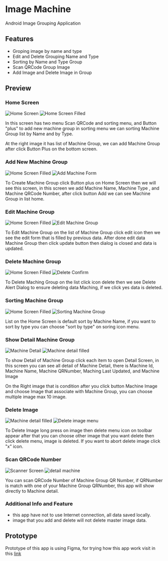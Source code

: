# Image Machine
Android Image Grouping Application

## Features
- Groping image by name and type
- Edit and Delete Grouping Name and Type
- Sorting by Name and Type Group
- Scan QRCode Group Image
- Add Image and Delete Image in Group

## Preview
### Home Screen
![Home Screen](/assets/Home_EmptyList.png)  ![Home Screen Filled](/assets/Home_filled_list.png)

In this screen has two menu Scan QRCode and sorting menu, and Button "plus" to add new machine group
in sorting menu we can sorting Machine Group list by Name and by Type.

At the right image it has list of Machine Group, we can add Machine Group after click Button Plus on the bottom screen.

### Add New Machine Group
![Home Screen Filled](/assets/Home_filled_list.png)  ![Add Machine Form](/assets/Add_machine_form.png)

To Create Machine Group click Button plus on Home Screen then we will see this screen, in this screen we add Machine Name, Machine Type , and Machine QRCode Number, after click button Add we can see Machine Group in list home.

### Edit Machine Group
![Home Screen Filled](/assets/Home_filled_list.png)  ![Edit Machine Group](/assets/Home_edit_list_form.png)

To Edit Machine Group on the list of Machine Group click edit icon then we see the edit form that is filled by previous data.
After done edit data Machine Group then click update button then dialog is closed and data is updated.

### Delete Machine Group
![Home Screen Filled](/assets/Home_filled_list.png)  ![Delete Confirm](/assets/Home_delete_item_confirm.png)

To Delete Maching Group on the list click icon delete then we see Delete Alert Dialog to ensure deleting data Maching, if we click yes data is deleted.

### Sorting Machine Group
![Home Screen Filled](/assets/Home_filled_list.png)  ![Sorting Machine Group](/assets/Home_sorting_menu.png)

List on the Home Screen is default sort by Machine Name, if you want to sort by type you can choose "sort by type" on soring icon menu. 

### Show Detail Machine Group
![Machine Detail](/assets/machine_detail.png)  ![Machine detail filled](/assets/Machine_image_after_pickimage.png)

To show Detail of Machine Group click each item to open Detail Screen, in this screen you can see all detail of Machine Detail, there is Machine Id, Machine Name, Machine QRNumber, Maching Last Updated, and Machine Image

On the Right image that is condition after you click button Machine Image and choose Image that associate with Machine Group, you can choose multiple image max 10 image.

### Delete Image 
![Machine detail filled](/assets/Machine_image_after_pickimage.png)  ![Delete image menu](/assets/Machine_detail_select_deleted_image.png)

To Delete Image long press on image then delete menu icon on toolbar appear after that you can choose other image that you want delete then click delete menu, image is deleted.
If you want to abort delete image click "x" icon.

### Scan QRCode Number
![Scanner Screen](/assets/Scanner_screen.png)  ![detail machine](/assets/Machine_image_after_pickimage.png)

You can scan QRCode Number of Machine Group QR Number, if QRNumber is match with one of your Machine Group QRNumber, this app will show directly to Machine detail.  

### Additional Info and Feature
- this app have not to use Internet connection, all data saved locally.
- image that you add and delete will not delete master image data.

## Prototype
Prototype of this app is using Figma, for trying how this app work visit in this [link](https://www.figma.com/proto/B1yr7jcdSUJhlmtReBQtyV/Untitled?node-id=3%3A10&scaling=scale-down)

